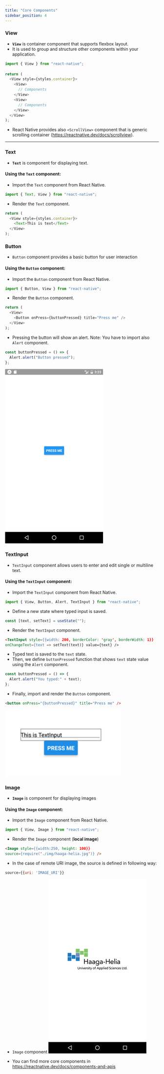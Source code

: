 ```yaml
---
title: "Core Components"
sidebar_position: 4
---
```


### View 
- **`View`** is container component that supports flexbox layout.
- It is used to group and structure other components within your application. 

```js
import { View } from "react-native";

return (
  <View style={styles.container}>
    <View>
      // Components
    </View>
    <View>
      // Components
    </View>
  </View>
);
```

- React Native provides also `<ScrollView>` component that is generic scrolling container (https://reactnative.dev/docs/scrollview).

---

### Text
- **`Text`** is component for displaying text.

#### Using the `Text` component:
- Import the `Text` component from React Native.

```js
import { Text, View } from "react-native";
```

- Render the `Text` component.

```js
return (
  <View style={styles.container}>
    <Text>This is text</Text>
  </View>
);
```

### Button
- `Button` component provides a basic button for user interaction

#### Using the `Button` component:
- Import the `Button` component from React Native.

```js
import { Button, View } from "react-native";
```

- Render the `Button` component.

```js
return (
  <View>
    <Button onPress={buttonPressed} title="Press me" />
  </View>
);
```

- Pressing the button will show an alert. Note: You have to import also `Alert` component.

```js
const buttonPressed = () => {
  Alert.alert("Button pressed");
};
```

![w:300 bg right](img/button.png)

### TextInput
- `TextInput` component allows users to enter and edit single or multiline text.

#### Using the `TextInput` component:
- Import the `TextInput` component from React Native.

```js
import { View, Button, Alert, TextInput } from "react-native";
```

- Define a new state where typed input is saved.

```js
const [text, setText] = useState("");
```

- Render the `TextInput` component.

```html
<TextInput style={{width: 200, borderColor: 'gray', borderWidth: 1}}
onChangeText={text => setText(text)} value={text} />
```

- Typed text is saved to the `text` state.
- Then, we define `buttonPressed` function that shows `text` state value using the `Alert` component.

```js
const buttonPressed = () => {
  Alert.alert("You typed:" + text);
};
```

- Finally, import and render the `Button` component.

```html
<button onPress="{buttonPressed}" title="Press me" />
```

![w:250](img/textinput.png)

### Image
- **`Image`** is component for displaying images

#### Using the `Image` component:
- Import the `Image` component from React Native.

```js
import { View, Image } from "react-native";
```

- Render the `Image` component (**local image**)

```html
<Image style={{width:250, height: 100}}
source={require('./img/haaga-helia.jpg')} />
```

- In the case of remote URI image, the source is defined in following way:

```jsx
source={{uri: 'IMAGE_URI'}}
```
- `Image` component
  ![w:250](img/image.png)

- You can find more core components in https://reactnative.dev/docs/components-and-apis